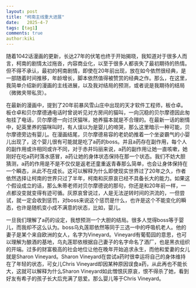 ```yaml
---
layout: post
title: "柯南主线重大进展"
date:   2025-4-7
tags: [tag1]
comments: true
author:kiki
---
```

随着1042话漫画的更新，长达27年的伏笔也终于开始揭晓，我知道对于很多人而言，柯南的剧情太过拖沓，内容商业化，以至于很多人都丧失了最初期待的热情。但不得不承认，最初的柯南剧情，即使在20年前出现，放在如今依然很经典，是一部随着时间推移，年龄增长，脚本依然值得被赞赏的经典之作。那么，在这里，我简单介绍新的漫画的主线进展，以及我对结局的预测，或者说是我期待的结局（微微夹带私货）。

在最新的漫画中，提到了20年前暴风雪山庄中出现的天才软件工程师，板仓卓。板仓卓和贝尔摩德通电话时曾说听见对方房间的猫叫，一向沉稳的贝尔摩德因此匆匆挂了电话，贝尔摩德一向讨厌猫咪，她养猫本就是不合理的。在最新一话的剧情中，妃英里养的猫咪叫时，有人误以为是婴儿的啼哭，那么这里暗示一种可能，贝尔摩德旁边有婴儿。在漫画结尾，贝尔摩德易容的老奶奶推着一个坐姿霸气的小婴儿出现了，这个婴儿很有可能就是吃了a药的boss。并且a药存在副作用，每个人的副作用或许相同或许不同，对于赤井玛丽来说，a药的副作用让她一直咳嗽，她刚好在吃a药时落水感冒，a药让她的身体状态保持在那一个状态。我们不妨大胆猜测，a药的作用是不是不仅仅是返老还童重返青春那么简单，也会让身体保持在一个瞬态，从此不在成长。这可以解释为什么即使现实世界过了20年之久，作者依然选择让柯南的世界只过了半年，柯南和灰原哀已经不具备长大的能力。如果这个假设成立的话，那么朱蒂老师对贝尔摩德说的那句，你还是和20年前一样，一点都没变就变得有迹可循。灰原哀曾说过，人是无法逆转时间的洪流的，一但尝试，就一定会收到惩罚，对boss来说这个惩罚是什么，也许是这个不能变化的瞬态，也许是随机变小成不满意的状态，比如，婴儿。

一旦我们理解了a药的设定，我想预测一个大胆的结局。很多人觉得boss等于婴儿，而我却不这么认为。boss乌丸莲耶依然等同于三选一中的呼吸机老人。他的妻子是某个来自欧洲的女人，名字为Vineyard。Vineyard有葡萄园的意思，也可以理解为酿酒的基地，乌丸莲耶依根据自己妻子的名字命名了酒厂，也是黑衣组织的开端。过多的财富极高的社会地位让他在晚年开始追求永生，而他和爱妻的女儿就是Sharon Vineyard。Sharon Vineyard在尝试a药时很幸运将自己的身体维持在了年轻的状态，可女儿Chris Vineyard却因某种原因误食a药，从此再也不能长大，这就可以解释为什么Sharon Vineyard如此憎恨灰原哀，恨不得杀了她，看到好友有希子的孩子长大后充满了慈爱。那么婴儿等于Chris Vineyard。
